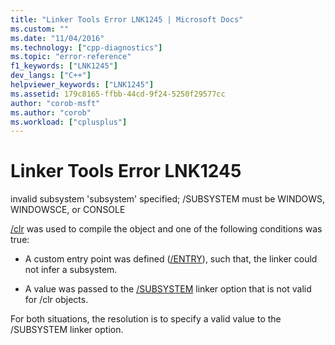 ```yaml
---
title: "Linker Tools Error LNK1245 | Microsoft Docs"
ms.custom: ""
ms.date: "11/04/2016"
ms.technology: ["cpp-diagnostics"]
ms.topic: "error-reference"
f1_keywords: ["LNK1245"]
dev_langs: ["C++"]
helpviewer_keywords: ["LNK1245"]
ms.assetid: 179c8165-ffbb-44cd-9f24-5250f29577cc
author: "corob-msft"
ms.author: "corob"
ms.workload: ["cplusplus"]
---
```

# Linker Tools Error LNK1245
invalid subsystem 'subsystem' specified; /SUBSYSTEM must be WINDOWS, WINDOWSCE, or CONSOLE  
  
 [/clr](../../build/reference/clr-common-language-runtime-compilation.md) was used to compile the object and one of the following conditions was true:  
  
-   A custom entry point was defined ([/ENTRY](../../build/reference/entry-entry-point-symbol.md)), such that, the linker could not infer a subsystem.  
  
-   A value was passed to the [/SUBSYSTEM](../../build/reference/subsystem-specify-subsystem.md) linker option that is not valid for /clr objects.  
  
 For both situations, the resolution is to specify a valid value to the /SUBSYSTEM linker option.
